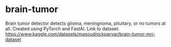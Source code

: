 # brain-tumor
Brain tumor detector detects glioma, meningnoma, pituitary, or no tumors at all. 
Created using PyTorch and FastAI. 
Link to dataset: https://www.kaggle.com/datasets/masoudnickparvar/brain-tumor-mri-dataset

